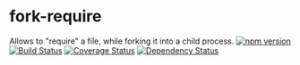 # fork-require
Allows to "require" a file, while forking it into a child process.
[![npm version](https://badge.fury.io/js/fork-require.svg)](http://badge.fury.io/js/fork-require)
[![Build Status](https://travis-ci.org/mallocator/fork-require.svg?branch=master)](https://travis-ci.org/mallocator/fork-require)
[![Coverage Status](https://coveralls.io/repos/mallocator/fork-require/badge.svg?branch=master&service=github)](https://coveralls.io/github/mallocator/fork-require?branch=master)
[![Dependency Status](https://david-dm.org/mallocator/fork-require.svg)](https://david-dm.org/mallocator/fork-require) 